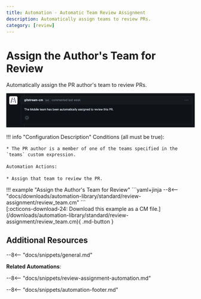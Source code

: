 ```yaml
---
title: Automation - Automatic Team Review Assignment
description: Automatically assign teams to review PRs.
category: [review]
---
```

# Assign the Author's Team for Review


<!-- --8<-- [start:example]-->
Automatically assign the PR author's team to review PRs.

![Assign the Author's Team for Review](/automations/standard/review-assignment/review-team/review-team.png)

!!! info "Configuration Description"
    Conditions (all must be true):

    * The PR author is a member of one of the teams specified in the `teams` custom expression.

    Automation Actions:

    * Assign that team to review the PR.


<div class="automationExample" markdown="1">
!!! example "Assign the Author's Team for Review"
    ```yaml+jinja
    --8<-- "docs/downloads/automation-library/standard/review-assignment/review_team.cm"
    ```
    <div class="result" markdown>
      <span>
      [:octicons-download-24: Download this example as a CM file.](/downloads/automation-library/standard/review-assignment/review_team.cm){ .md-button }
      </span>
    </div>
</div>
<!-- --8<-- [end:example]-->

## Additional Resources

--8<-- "docs/snippets/general.md"

**Related Automations**:

--8<-- "docs/snippets/review-assignment-automation.md"

--8<-- "docs/snippets/automation-footer.md"
